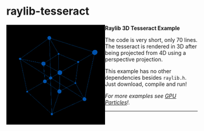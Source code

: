 # raylib-tesseract

<img align="left" style="width:260px" src="https://github.com/arceryz/raylib-tesseract/blob/master/demo.gif" width="288px">

**Raylib 3D Tesseract Example**

The code is very short, only 70 lines. The tesseract is rendered in 3D after being projected from 4D using a perspective projection.

This example has no other dependencies besides `raylib.h`. Just download, compile and run!

*For more examples see [GPU Particles](https://github.com/arceryz/raylib-tesseract)!.*

---